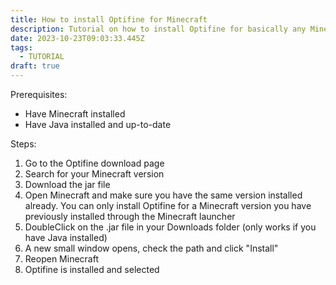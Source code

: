 ```yaml
---
title: How to install Optifine for Minecraft
description: Tutorial on how to install Optifine for basically any Minecraft version
date: 2023-10-23T09:03:33.445Z
tags:
  - TUTORIAL
draft: true
---
```

Prerequisites:

* Have Minecraft installed
* Have Java installed and up-to-date

Steps:

1. Go to the Optifine download page
2. Search for your Minecraft version
3. Download the jar file
4. Open Minecraft and make sure you have the same version installed already. You can only install Optifine for a Minecraft version you have previously installed through the Minecraft launcher
5. DoubleClick on the .jar file in your Downloads folder (only works if you have Java installed)
6. A new small window opens, check the path and click "Install"
7. Reopen Minecraft
8. Optifine is installed and selected